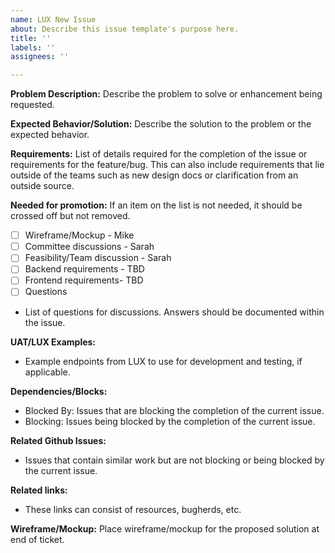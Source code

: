 ```yaml
---
name: LUX New Issue
about: Describe this issue template's purpose here.
title: ''
labels: ''
assignees: ''

---
```


**Problem Description:**
Describe the problem to solve or enhancement being requested.

**Expected Behavior/Solution:**
Describe the solution to the problem or the expected behavior.

**Requirements:**
List of details required for the completion of the issue or requirements for the feature/bug. This can also include requirements that lie outside of the teams such as new design docs or clarification from an outside source.

**Needed for promotion:**
If an item on the list is not needed, it should be crossed off but not removed.

- [ ] Wireframe/Mockup - Mike
- [ ] Committee discussions - Sarah
- [ ] Feasibility/Team discussion - Sarah
- [ ] Backend requirements - TBD
- [ ] Frontend requirements- TBD
- [ ] Questions
- List of questions for discussions. Answers should be documented within the issue.

**UAT/LUX Examples:**

- Example endpoints from LUX to use for development and testing, if applicable.

**Dependencies/Blocks:**

- Blocked By: Issues that are blocking the completion of the current issue.
- Blocking: Issues being blocked by the completion of the current issue.

**Related Github Issues:**

- Issues that contain similar work but are not blocking or being blocked by the current issue.

**Related links:**

- These links can consist of resources, bugherds, etc.

**Wireframe/Mockup:**
Place wireframe/mockup for the proposed solution at end of ticket.
